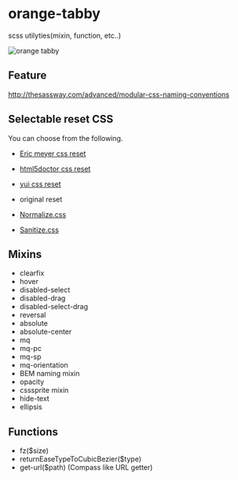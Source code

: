 orange-tabby
========

scss utilyties(mixin, function, etc..)

![orange tabby](https://dl.dropboxusercontent.com/u/16044819/assets/orange-tabby.jpg)

## Feature
http://thesassway.com/advanced/modular-css-naming-conventions

## Selectable reset CSS
You can choose from the following.

- [Eric meyer css reset](http://meyerweb.com/eric/tools/css/reset/)
- [html5doctor css reset](http://html5doctor.com/html-5-reset-stylesheet/)
- [yui css reset](http://yuilibrary.com/yui/docs/cssreset/)
- original reset

- [Normalize.css](https://necolas.github.io/normalize.css/)
- [Sanitize.css](https://10up.github.io/sanitize.css/)

## Mixins
- clearfix
- hover
- disabled-select
- disabled-drag
- disabled-select-drag
- reversal
- absolute
- absolute-center
- mq
- mq-pc
- mq-sp
- mq-orientation
- BEM naming mixin
- opacity
- csssprite mixin
- hide-text
- ellipsis

## Functions
- fz($size)
- returnEaseTypeToCubicBezier($type)
- get-url($path) (Compass like URL getter)
